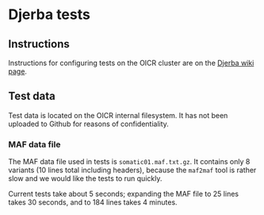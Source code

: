 # Djerba tests

## Instructions

Instructions for configuring tests on the OICR cluster are on the [Djerba wiki page](https://wiki.oicr.on.ca/pages/viewpage.action?spaceKey=GSI&title=Djerba).

## Test data

Test data is located on the OICR internal filesystem. It has not been uploaded to Github for reasons of confidentiality.

### MAF data file

The MAF data file used in tests is `somatic01.maf.txt.gz`. It contains only 8 variants (10 lines total including headers), because the `maf2maf` tool is rather slow and we would like the tests to run quickly.

Current tests take about 5 seconds; expanding the MAF file to 25 lines takes 30 seconds, and to 184 lines takes 4 minutes.
